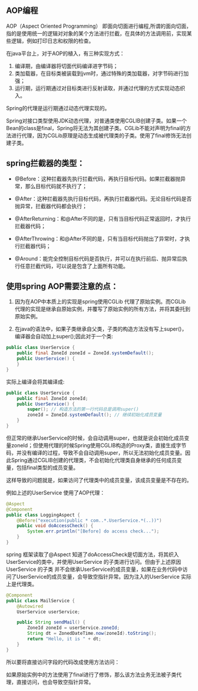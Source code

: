 ## AOP编程

AOP（Aspect Oriented Programming） 即面向切面进行编程,所谓的面向切面，指的是使用统一的逻辑对对象的某个方法进行拦截，在具体的方法调用前，实现某些逻辑，例如打印日志和权限的检查。

在java平台上，对于AOP的植入，有三种实现方式：

1. 编译期，由编译器将切面代码编译进字节码；
2. 类加载器，在目标类被装载到jvm时，通过特殊的类加载器，对字节码进行加强；
3. 运行期，运行期通过对目标类进行反射读取，并通过代理的方式实现动态织入。

Spring的代理是运行期通过动态代理实现的。

Spring对接口类型使用JDK动态代理，对普通类使用CGLIB创建子类。如果一个Bean的class是final，Spring将无法为其创建子类。CGLib不能对声明为final的方法进行代理，因为CGLib原理是动态生成被代理类的子类。使用了final修饰无法创建子类。

## spring拦截器的类型：

-   @Before：这种拦截器先执行拦截代码，再执行目标代码。如果拦截器抛异常，那么目标代码就不执行了；

-   @After：这种拦截器先执行目标代码，再执行拦截器代码。无论目标代码是否抛异常，拦截器代码都会执行；

-   @AfterReturning：和@After不同的是，只有当目标代码正常返回时，才执行拦截器代码；

-   @AfterThrowing：和@After不同的是，只有当目标代码抛出了异常时，才执行拦截器代码；

-   @Around：能完全控制目标代码是否执行，并可以在执行前后、抛异常后执行任意拦截代码，可以说是包含了上面所有功能。

## 使用spring AOP需要注意的点：

1. 因为在AOP中本质上的实现是spring使用CGLib 代理了原始实例。而CGLib 代理的实现是继承自原始实例，并覆写了原始实例的所有方法，并将其委托到原始实例。

1. 在java的语法中，如果子类继承自父类，子类的构造方法没有写上super()，编译器会自动加上super();因此对于一个类:

```java
public class UserService {
    public final ZoneId zoneId = ZoneId.systemDefault();
    public UserService() {
    }
}
```

实际上编译会将其编译成:

```java
public class UserService {
    public final ZoneId zoneId;
    public UserService() {
        super(); // 构造方法的第一行代码总是调用super()
        zoneId = ZoneId.systemDefault(); // 继续初始化成员变量
    }
}
```

但正常的继承UserService的时候，会自动调用super，也就是说会初始化成员变量zoneId；但使用代理的时候Spring使用CGLIB构造的Proxy类，直接生成字节码，并没有编译的过程，导致不会自动调用super，所以无法初始化成员变量。因此Spring通过CGLIB创建的代理类，不会初始化代理类自身继承的任何成员变量，包括final类型的成员变量。

这样导致的问题就是，如果访问了代理类中的成员变量，该成员变量是不存在的。

例如上述的UserService 使用了AOP代理：

```java
@Aspect
@Component
public class LoggingAspect {
    @Before("execution(public * com..*.UserService.*(..))")
    public void doAccessCheck() {
        System.err.println("[Before] do access check...");
    }
}
```

spring 框架读取了@Aspect 知道了doAccessCheck是切面方法，将其织入 UserService的类中，并使用UserService 的子类进行访问。但由于上述原因UserService 的子类 并不会继承UserService的成员变量，如果在业务代码中访问了UserService的成员变量，会导致空指针异常。因为注入的UserService 实际上是代理类。

```java
@Component
public class MailService {
    @Autowired
    UserService userService;

    public String sendMail() {
        ZoneId zoneId = userService.zoneId;
        String dt = ZonedDateTime.now(zoneId).toString();
        return "Hello, it is " + dt;
    }
}
```

所以要将直接访问字段的代码改成使用方法访问：

如果原始实例中的方法使用了final进行了修饰，那么该方法业务无法被子类代理，直接访问，也会导致空指针异常。
